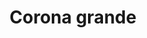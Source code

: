 ---
title: Corona grande
date: 
draft: false

# descripcion
description : Corona grande

materials: Plata 925

color: Plateado

dimensions: 2cm x 2cm

code: 02-14-0167

type: "Dijes"

categories: []

price: $3.350,00

price_eftvo: $2.850,00

# Images
# first image will be shown in the product page
images:
  # - image: "images/path_to_image"
  # La ubicacion de las imagenes es imagenes/Dijes/Dijes.Plata/02-14-0167-corona-grande
  - image: "./images/dijes/plata/02-14-0167-corona-grande.JPG"
---